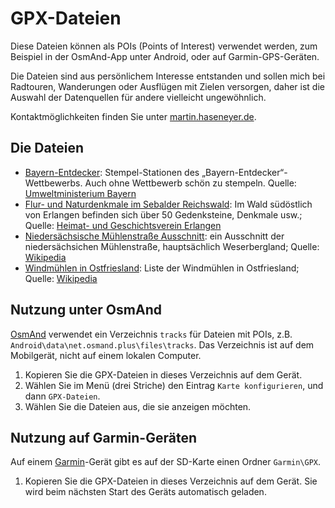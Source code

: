 # GPX-Dateien

Diese Dateien können als POIs (Points of Interest) verwendet werden, zum
Beispiel in der OsmAnd-App unter Android, oder auf Garmin-GPS-Geräten.

Die Dateien sind aus persönlichem Interesse entstanden und sollen mich
bei Radtouren, Wanderungen oder Ausflügen mit Zielen versorgen, daher
ist die Auswahl der Datenquellen für andere vielleicht ungewöhnlich.

Kontaktmöglichkeiten finden Sie unter [martin.haseneyer.de][kontaktMH].


## Die Dateien

- [Bayern-Entdecker][dateiBayernEntdecker]:
  Stempel-Stationen des „Bayern-Entdecker“-Wettbewerbs. Auch ohne
  Wettbewerb schön zu stempeln. Quelle: [Umweltministerium Bayern][quelleBayernEntdecker]
- [Flur- und Naturdenkmale im Sebalder Reichswald][dateiFlurdenkmaleReichswald]:
  Im Wald südöstlich von Erlangen befinden sich über 50 Gedenksteine,
  Denkmale usw.; Quelle: [Heimat- und Geschichtsverein Erlangen][quelleHeimatGeschichtsvereinErlangen]
- [Niedersächsische Mühlenstraße Ausschnitt][dateiMuehlenNiedersachsen]:
  ein Ausschnitt der niedersächsichen Mühlenstraße, hauptsächlich
  Weserbergland; Quelle: [Wikipedia][quelleWikipediaMühlenNiedersachsen]
- [Windmühlen in Ostfriesland][dateiWindmühlenOstfriesland]:
  Liste der Windmühlen in Ostfriesland; Quelle: [Wikipedia][quelleWikipediaWindmühlenOstfriesland]

## Nutzung unter OsmAnd

[OsmAnd][anwendungOsmAnd] verwendet ein Verzeichnis `tracks` für Dateien mit POIs, z.B.
`Android\data\net.osmand.plus\files\tracks`. Das Verzeichnis ist auf dem
Mobilgerät, nicht auf einem lokalen Computer.

1. Kopieren Sie die GPX-Dateien in dieses Verzeichnis auf dem Gerät.
2. Wählen Sie im Menü (drei Striche) den Eintrag `Karte konfigurieren`,
   und dann `GPX-Dateien`.
3. Wählen Sie die Dateien aus, die sie anzeigen möchten.


## Nutzung auf Garmin-Geräten

Auf einem [Garmin][anwendungGarmin]-Gerät gibt es auf der SD-Karte einen Ordner
`Garmin\GPX`.

1. Kopieren Sie die GPX-Dateien in dieses Verzeichnis auf dem Gerät.
   Sie wird beim nächsten Start des Geräts automatisch geladen.

[anwendungOsmAnd]: https://osmand.net "OsmAnd Offline-Navigation unter Android"
[anwendungGarmin]: https://www.garmin.com/de-DE/ "Garmin"
[dateiBayernEntdecker]: gpx/Bayern-Entdecker.gpx
[dateiFlurdenkmaleReichswald]: gpx/Flurdenkmale%20Sebalder%20Reichswald.gpx
[dateiMuehlenNiedersachsen]: gpx/Niedersächsische%20Mühlenstraße.gpx
[dateiWindmühlenOstfriesland]: gpx/Windmühlen%20in%20Ostfriesland.gpx
[quelleBayernEntdecker]: https://www.stmuv.bayern.de/aktionen/bayern_entdecker/index.htm
[quelleHeimatGeschichtsvereinErlangen]: https://hugv.de/app/fd/
[quelleWikipediaMühlenNiedersachsen]: https://de.wikipedia.org/wiki/Niedersächsische_Mühlenstraße
[quelleWikipediaWindmühlenOstfriesland]: https://de.wikipedia.org/wiki/Liste_der_Windmühlen_in_Ostfriesland
[kontaktMH]: https://martin.haseneyer.de/